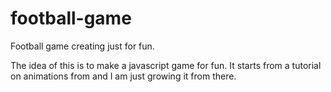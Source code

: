 # football-game
Football game creating just for fun.

The idea of this is to make a javascript game for fun.  It starts from a tutorial on animations from <url here> and I am just growing it from there.
  
